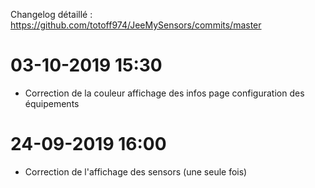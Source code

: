 Changelog détaillé :
<https://github.com/totoff974/JeeMySensors/commits/master>

03-10-2019 15:30
===

-   Correction de la couleur affichage des infos page configuration des équipements

24-09-2019 16:00
===

-   Correction de l'affichage des sensors (une seule fois)
